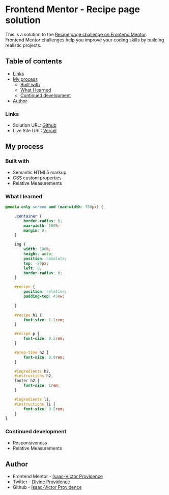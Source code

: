 # Frontend Mentor - Recipe page solution

This is a solution to the [Recipe page challenge on Frontend Mentor](https://www.frontendmentor.io/challenges/recipe-page-KiTsR8QQKm). Frontend Mentor challenges help you improve your coding skills by building realistic projects. 

## Table of contents
- [Links](#links)
- [My process](#my-process)
  - [Built with](#built-with)
  - [What I learned](#what-i-learned)
  - [Continued development](#continued-development)
- [Author](#author)

### Links

- Solution URL: [Github](https://github.com/Emoji123-s/recipe-page)
- Live Site URL: [Vercel](https://your-live-site-url.com)

## My process

### Built with

- Semantic HTML5 markup
- CSS custom properties
- Relative Measurements

### What I learned

```css
@media only screen and (max-width: 768px) {

    .container {
        border-radius: 0; 
        max-width: 100%; 
        margin: 0; 
    }

    img {
        width: 100%; 
        height: auto; 
        position: absolute; 
        top: -20px; 
        left: 0; 
        border-radius: 0; 
    }

    #recipe {
        position: relative; 
        padding-top: 45vw;

    }
    
    #recipe h1 {
        font-size: 1.1rem;
    }

    #recipe p {
        font-size: 0.5rem;
    }

    #prep-time h2 {
        font-size: 0.9rem;
    }

    #ingredients h2,
    #instructions h2,
    footer h2 {
        font-size: 1rem;
    }

    #ingredients li,
    #instructions li {
        font-size: 0.5rem;
    }
}
```

### Continued development

- Responsiveness
- Relative Measurements

## Author

- Frontend Mentor - [Isaac-Victor Providence](https://www.frontendmentor.io/profile/Emoji123-s)
- Twitter - [Divine Providence](https://twitter.com/p_r_o_v_i_dence)
- Github - [Isaac-Victor Providence](https://github.com/Emoji123-s)
